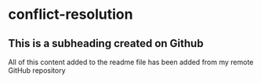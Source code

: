 # conflict-resolution

## This is a subheading created on Github

All of this content added to the readme file has been added from my remote GitHub repository
